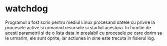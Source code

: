 # watchdog
Programul a fost scris pentru mediul Linux procesand datele cu privire la procesele active si urmarind resursele si stadiul acestora. In functie de acesti parametrii si de o lista data in prealabil cu procesele pe care dorim sa le urmarim, ele sunt oprite, iar actiunea in sine este trecuta in fisierul log.
